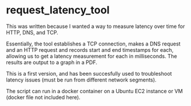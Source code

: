 # request_latency_tool

This was written because I wanted a way to measure latency over time for HTTP, DNS, and TCP.

Essentially, the tool establishes a TCP connection, makes a DNS request and an HTTP request and records start and end timestamps for each, 
allowing us to get a latency measurement for each in milliseconds. The results are output to a graph in a PDF. 

This is a first version, and has been succesfully used to troubleshoot latency issues (must be run from different network segments).

The script can run in a docker container on a Ubuntu EC2 instance or VM (docker file not included here).
